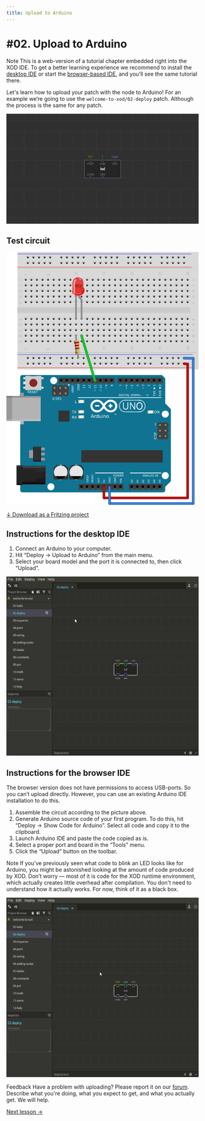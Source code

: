 ```yaml
---
title: Upload to Arduino
---
```


# #02. Upload to Arduino

<div class="ui segment note">
<span class="ui ribbon label">Note</span>
This is a web-version of a tutorial chapter embedded right into the XOD IDE.
To get a better learning experience we recommend to install the
<a href="/downloads/">desktop IDE</a> or start the
<a href="/ide/">browser-based IDE</a>, and you’ll see the same tutorial there.
</div>

Let's learn how to upload your patch with the node to Arduino! For an example
we’re going to use the `welcome-to-xod/02-deploy` patch. Although the process is
the same for any patch.

![Patch](./patch.png)

## Test circuit

![Circuit](./circuit.fz.png)

[↓ Download as a Fritzing project](./circuit.fzz)

## Instructions for the desktop IDE

1.  Connect an Arduino to your computer.
2.  Hit “Deploy → Upload to Arduino” from the main menu.
3.  Select your board model and the port it is connected to, then click
    “Upload”.

![Upload to Arduino](./upload-desktop.gif)

## Instructions for the browser IDE

The browser version does not have permissions to access USB-ports. So you can’t
upload directly. However, you can use an existing Arduino IDE installation to do
this.

1.  Assemble the circuit according to the picture above.
2.  Generate Arduino source code of your first program. To do this, hit “Deploy
    → Show Code for Arduino”. Select all code and copy it to the clipboard.
3.  Launch Arduino IDE and paste the code copied as is.
4.  Select a proper port and board in the “Tools” menu.
5.  Click the “Upload” button on the toolbar.

<div class="ui segment note">
<span class="ui ribbon label">Note</span>
If you’ve previously seen what code to blink an LED looks like for Arduino, you
might be astonished looking at the amount of code produced by XOD. Don’t worry
— most of it is code for the XOD runtime environment, which actually creates
little overhead after compilation. You don't need to understand how it
actually works. For now, think of it as a black box.
</div>

![Upload via Arduino IDE](./upload-web.gif)

<div class="ui segment note">
<span class="ui ribbon label">Feedback</span>
Have a problem with uploading? Please report it on our <a
href="//forum.xod.io">forum</a>. Describe what you're doing, what you expect to
get, and what you actually get. We will help.
</div>

[Next lesson →](../03-inspector)
